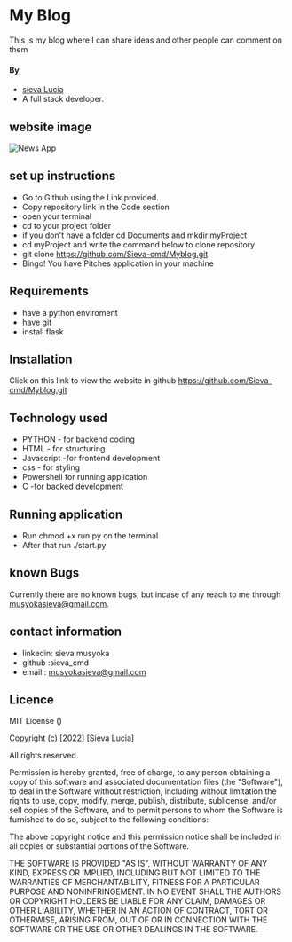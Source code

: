 # My Blog
This is my blog where I can share ideas and other people can comment on them 


#### By 
- [sieva Lucia](https://github.com/Sieva-cmd)
- A full stack  developer.


## website image
![News App]()




## set up instructions
-  Go to  Github  using the Link provided.
-  Copy repository link in the Code section
- open your terminal 
- cd to your project folder
- if you don't have a folder cd Documents and mkdir myProject
- cd myProject and write the command below to clone repository
- git clone https://github.com/Sieva-cmd/Myblog.git
- Bingo! You have Pitches application in your machine

## Requirements
- have a python enviroment
- have git
- install flask


## Installation
Click on this link to view the website in github https://github.com/Sieva-cmd/Myblog.git

## Technology used 
- PYTHON - for backend coding
- HTML - for structuring
- Javascript -for frontend development
- css - for styling
- Powershell for running application
- C -for backed development

## Running application

- Run chmod +x run.py on the terminal
- After that run   ./start.py


## known Bugs
Currently there are no known bugs, but incase of any reach to me through musyokasieva@gmail.com.

## contact information
-  linkedin: sieva musyoka
-  github :sieva_cmd
-  email : musyokasieva@gmail.com

## Licence 
 MIT License ()

Copyright (c) [2022] [Sieva Lucia]

All rights reserved.

Permission is hereby granted, free of charge, to any person obtaining a copy of this software and associated documentation files (the "Software"), to deal in the Software without restriction, including without limitation the rights to use, copy, modify, merge, publish, distribute, sublicense, and/or sell copies of the Software, and to permit persons to whom the Software is furnished to do so, subject to the following conditions:

The above copyright notice and this permission notice shall be included in all copies or substantial portions of the Software.

THE SOFTWARE IS PROVIDED "AS IS", WITHOUT WARRANTY OF ANY KIND, EXPRESS OR IMPLIED, INCLUDING BUT NOT LIMITED TO THE WARRANTIES OF MERCHANTABILITY, FITNESS FOR A PARTICULAR PURPOSE AND NONINFRINGEMENT. IN NO EVENT SHALL THE AUTHORS OR COPYRIGHT HOLDERS BE LIABLE FOR ANY CLAIM, DAMAGES OR OTHER LIABILITY, WHETHER IN AN ACTION OF CONTRACT, TORT OR OTHERWISE, ARISING FROM, OUT OF OR IN CONNECTION WITH THE SOFTWARE OR THE USE OR OTHER DEALINGS IN THE SOFTWARE.


